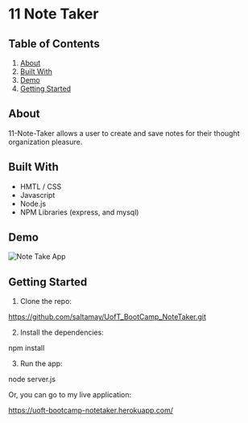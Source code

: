# 11 Note Taker

## Table of Contents

1. [About](#about)
2. [Built With](#built-with)
3. [Demo](#demo)
4. [Getting Started](#getting-started)

## About

11-Note-Taker allows a user to create and save notes for their thought organization pleasure.

## Built With

* HMTL / CSS
* Javascript
* Node.js
* NPM Libraries (express, and mysql)

## Demo

![Note Take App](./public/assets/imgs/note-taker-view)

## Getting Started

1. Clone the repo:

https://github.com/saltamay/UofT_BootCamp_NoteTaker.git

2. Install the dependencies:

npm install

3. Run the app:

node server.js

Or, you can go to my live application:

https://uoft-bootcamp-notetaker.herokuapp.com/